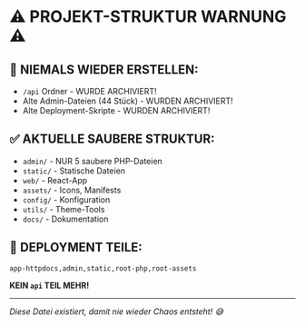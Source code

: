# ⚠️ PROJEKT-STRUKTUR WARNUNG ⚠️

## 🚫 NIEMALS WIEDER ERSTELLEN:

- `/api` Ordner - WURDE ARCHIVIERT!
- Alte Admin-Dateien (44 Stück) - WURDEN ARCHIVIERT!
- Alte Deployment-Skripte - WURDEN ARCHIVIERT!

## ✅ AKTUELLE SAUBERE STRUKTUR:

- `admin/` - NUR 5 saubere PHP-Dateien
- `static/` - Statische Dateien
- `web/` - React-App
- `assets/` - Icons, Manifests
- `config/` - Konfiguration
- `utils/` - Theme-Tools
- `docs/` - Dokumentation

## 🔄 DEPLOYMENT TEILE:

```
app-httpdocs,admin,static,root-php,root-assets
```

**KEIN `api` TEIL MEHR!**

---

_Diese Datei existiert, damit nie wieder Chaos entsteht! 😅_
